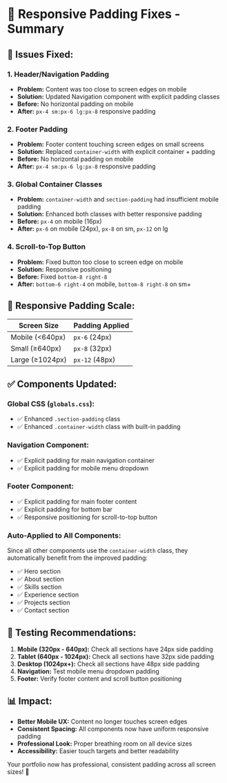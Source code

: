 # 📱 Responsive Padding Fixes - Summary

## 🔧 **Issues Fixed:**

### **1. Header/Navigation Padding**
- **Problem:** Content was too close to screen edges on mobile
- **Solution:** Updated Navigation component with explicit padding classes
- **Before:** No horizontal padding on mobile
- **After:** `px-4 sm:px-6 lg:px-8` responsive padding

### **2. Footer Padding**
- **Problem:** Footer content touching screen edges on small screens
- **Solution:** Replaced `container-width` with explicit container + padding
- **Before:** No horizontal padding on mobile
- **After:** `px-4 sm:px-6 lg:px-8` responsive padding

### **3. Global Container Classes**
- **Problem:** `container-width` and `section-padding` had insufficient mobile padding
- **Solution:** Enhanced both classes with better responsive padding
- **Before:** `px-4` on mobile (16px)
- **After:** `px-6` on mobile (24px), `px-8` on sm, `px-12` on lg

### **4. Scroll-to-Top Button**
- **Problem:** Fixed button too close to screen edge on mobile
- **Solution:** Responsive positioning
- **Before:** Fixed `bottom-8 right-8`
- **After:** `bottom-6 right-4` on mobile, `bottom-8 right-8` on sm+

## 🎯 **Responsive Padding Scale:**

| Screen Size | Padding Applied |
|-------------|-----------------|
| Mobile (<640px) | `px-6` (24px) |
| Small (≥640px) | `px-8` (32px) |
| Large (≥1024px) | `px-12` (48px) |

## ✅ **Components Updated:**

### **Global CSS (`globals.css`):**
- ✅ Enhanced `.section-padding` class
- ✅ Enhanced `.container-width` class with built-in padding

### **Navigation Component:**
- ✅ Explicit padding for main navigation container
- ✅ Explicit padding for mobile menu dropdown

### **Footer Component:**
- ✅ Explicit padding for main footer content
- ✅ Explicit padding for bottom bar
- ✅ Responsive positioning for scroll-to-top button

### **Auto-Applied to All Components:**
Since all other components use the `container-width` class, they automatically benefit from the improved padding:
- ✅ Hero section
- ✅ About section
- ✅ Skills section
- ✅ Experience section
- ✅ Projects section
- ✅ Contact section

## 🔄 **Testing Recommendations:**

1. **Mobile (320px - 640px):** Check all sections have 24px side padding
2. **Tablet (640px - 1024px):** Check all sections have 32px side padding
3. **Desktop (1024px+):** Check all sections have 48px side padding
4. **Navigation:** Test mobile menu dropdown padding
5. **Footer:** Verify footer content and scroll button positioning

## 📊 **Impact:**

- **Better Mobile UX:** Content no longer touches screen edges
- **Consistent Spacing:** All components now have uniform responsive padding
- **Professional Look:** Proper breathing room on all device sizes
- **Accessibility:** Easier touch targets and better readability

Your portfolio now has professional, consistent padding across all screen sizes! 🎉
